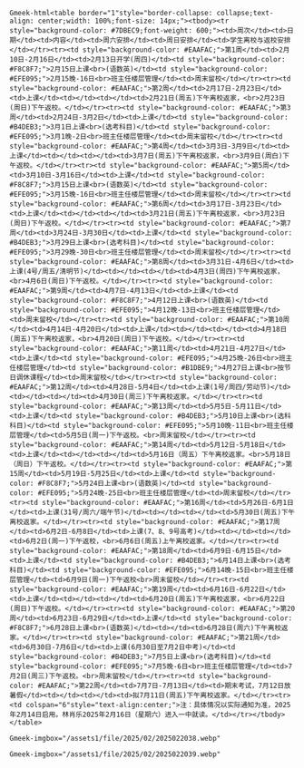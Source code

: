 `Gmeek-html<table border="1"style="border-collapse: collapse;text-align: center;width: 100%;font-size: 14px;"><tbody><tr style="background-color: #7DBEC9;font-weight: 600;"><td>周次</td><td>日期</td><td>内容</td><td>周六安排</td><td>周日安排</td><td>学生离校与返校安排</td></tr><tr><td style="background-color: #EAAFAC;">第1周</td><td>2月10日-2月16日</td><td>2月13日开学(周四)</td><td style="background-color: #F8C8F7;">2月15日上课<br>(语数英)</td><td style="background-color: #EFE095;">2月15晚-16日<br>班主任楼层管理</td><td>周末留校</td></tr><tr><td style="background-color: #EAAFAC;">第2周</td><td>2月17日-2月23日</td><td>上课</td><td></td><td></td><td>2月21日(周五)下午离校返家，<br>2月23日(周日)下午返校。</td></tr><tr><td style="background-color: #EAAFAC;">第3周</td><td>2月24日-3月2日</td><td>上课</td><td style="background-color: #B4DEB3;">3月1日上课<br>(选考科目)</td><td style="background-color: #EFE095;">3月1晚-2日<br>班主任楼层管理</td><td>周末留校</td></tr><tr><td style="background-color: #EAAFAC;">第4周</td><td>3月3日-3月9日</td><td>上课</td><td></td><td></td><td>3月7日(周五)下午离校返家，<br>3月9日(周白)下午返校。</td></tr><tr><td style="background-color: #EAAFAC;">第5周</td><td>3月10日-3月16日</td><td>上课</td><td style="background-color: #F8C8F7;">3月15日上课<br>(语数英)</td><td style="background-color: #EFE095;">3月15晚-16日<br>班主任楼层管理</td><td>周末留校</td></tr><tr><td style="background-color: #EAAFAC;">第6周</td><td>3月17日-3月23日</td><td>上课</td><td></td><td></td><td>3月21日(周五)下午离校返家，<br>3月23日(周日)下午返校。</td></tr><tr><td style="background-color: #EAAFAC;">第7周</td><td>3月24日-3月30日</td><td>上课</td><td style="background-color: #B4DEB3;">3月29日上课<br>(选考科目)</td><td style="background-color: #EFE095;">3月29晚-30日<br>班主任楼层管理</td><td>周末留校</td></tr><tr><td style="background-color: #EAAFAC;">第8周</td><td>3月31日-4月6日</td><td>上课(4号/周五/清明节)</td><td></td><td></td><td>4月3日(周四)下午离校返家，<br>4月6日(周日)下午返校。</td></tr><tr><td style="background-color: #EAAFAC;">第9周</td><td>4月7日-4月13日</td><td>上课</td><td style="background-color: #F8C8F7;">4月12日上课<br>(语数英)</td><td style="background-color: #EFE095;">4月12晚-13日<br>班主任楼层管理</td><td>周末留校</td></tr><tr><td style="background-color: #EAAFAC;">第10周</td><td>4月14日-4月20日</td><td>上课</td><td></td><td></td><td>4月18日(周五)下午离校返家，<br>4月20日(周日)下午返校。</td></tr><tr><td style="background-color: #EAAFAC;">第11周</td><td>4月21日-4月27日</td><td>上课</td><td style="background-color: #EFE095;">4月25晚-26日<br>班主任楼层管理</td><td style="background-color: #B1DBE9;">4月27日上课<br>按节日调休课程</td><td>周末留校</td></tr><tr><td style="background-color: #EAAFAC;">第12周</td><td>4月28日-5月4日</td><td>上课(1号/周四/劳动节)</td><td></td><td></td><td>4月30日(周三)下午离校返家。</td></tr><tr><td style="background-color: #EAAFAC;">第13周</td><td>5月5日-5月11日</td><td>上课</td><td style="background-color: #B4DEB3;">5月10日上课<br>(选科科目)</td><td style="background-color: #EFE095;">5月10晚-11日<br>班主任楼层管理</td><td>5月5日(周一)下午返校。<br>周末留校</td></tr><tr><td style="background-color: #EAAFAC;">第14周</td><td>5月12日-5月18日</td><td>上课</td><td></td><td></td><td>5月16日（周五）下午离校返家。<br>5月18日（周日）下午返校。</td></tr><tr><td style="background-color: #EAAFAC;">第15周</td><td>5月19日-5月25日</td><td>上课</td><td style="background-color: #F8C8F7;">5月24日上课<br>(语数英)</td><td style="background-color: #EFE095;">5月24晚-25日<br>班主任楼层管理</td><td>周末留校</td></tr><tr><td style="background-color: #EAAFAC;">第16周</td><td>5月26日-6月1日</td><td>上课(31号/周六/端午节)</td><td></td><td></td><td>5月30日(周五)下午离校返家。</td></tr><tr><td style="background-color: #EAAFAC;">第17周</td><td>6月2日-6月8日</td><td>上课(7、8、9号高考)</td><td></td><td></td><td>6月2日(周一)下午返校，<br>6月6日(周五)上午离校返家。</td></tr><tr><td style="background-color: #EAAFAC;">第18周</td><td>6月9日-6月15日</td><td>上课</td><td style="background-color: #B4DEB3;">6月14日上课<br>(选考科目)</td><td style="background-color: #EFE095;">6月14晚-15日<br>班主任楼层管理</td><td>6月9日(周一)下午返校<br>周末留校</td></tr><tr><td style="background-color: #EAAFAC;">第19周</td><td>6月16日-6月22日</td><td>上课</td><td></td><td></td><td>6月20日(周五)下午离校返家，<br>6月22日(周日)下午返校。</td></tr><tr><td style="background-color: #EAAFAC;">第20周</td><td>6月23日-6月29日</td><td>上课</td><td style="background-color: #F8C8F7;">6月28日上课<br>(语数英)</td><td></td><td>6月28日(周六)下午离校返家。</td></tr><tr><td style="background-color: #EAAFAC;">第21周</td><td>6月30日-7月6日</td><td>上课(6月30日至7月2日中考)</td><td style="background-color: #B4DEB3;">7月5日上课<br>(选考科目)</td><td style="background-color: #EFE095;">7月5晚-6日<br>班主任楼层管理</td><td>7月2日(周三)下午返校。<br>周末留校</td></tr><tr><td style="background-color: #EAAFAC;">第22周</td><td>7月7日-7月13日</td><td>期末考试，7月12日放暑假</td><td></td><td></td><td>拟7月11日(周五)下午离校返家。</td></tr><tr><td colspan="6"style="text-align:center;">注：具体情况以实际通知为准，2025年2月14日启用。林肖乐2025年2月16日（星期六）进入一中就读。</td></tr></tbody></table>`

`Gmeek-imgbox="/assets1/file/2025/02/2025022038.webp"`

`Gmeek-imgbox="/assets1/file/2025/02/2025022039.webp"`

<!-- ##{"timestamp":1739690852}## -->